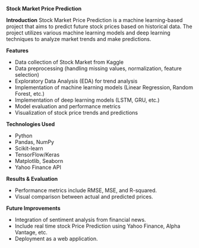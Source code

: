 **Stock Market Price Prediction**

**Introduction**
Stock Market Price Prediction is a machine learning-based project that aims to predict future stock prices based on historical data. The project utilizes various machine learning models and deep learning techniques to analyze market trends and make predictions.


**Features**
- Data collection of Stock Market from Kaggle
- Data preprocessing (handling missing values, normalization, feature selection)
- Exploratory Data Analysis (EDA) for trend analysis
- Implementation of machine learning models (Linear Regression, Random Forest, etc.)
- Implementation of deep learning models (LSTM, GRU, etc.)
- Model evaluation and performance metrics
- Visualization of stock price trends and predictions


**Technologies Used**
- Python
- Pandas, NumPy
- Scikit-learn
- TensorFlow/Keras
- Matplotlib, Seaborn
- Yahoo Finance API


**Results & Evaluation**
- Performance metrics include RMSE, MSE, and R-squared.
- Visual comparison between actual and predicted prices.


**Future Improvements**
- Integration of sentiment analysis from financial news.
- Include real time stock Price Prediction using Yahoo Finance, Alpha Vantage, etc.
- Deployment as a web application.
